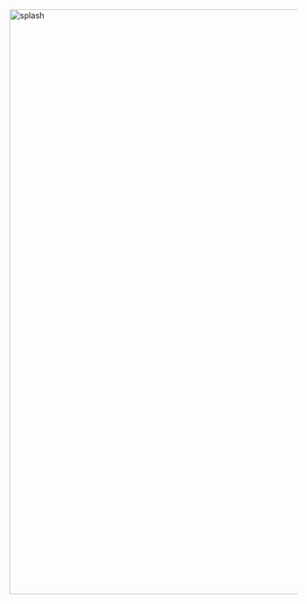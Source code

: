 <img width="1024" height="1024" alt="splash" src="https://github.com/user-attachments/assets/e86a075c-5bda-4316-ad1a-35deec66070f" />
